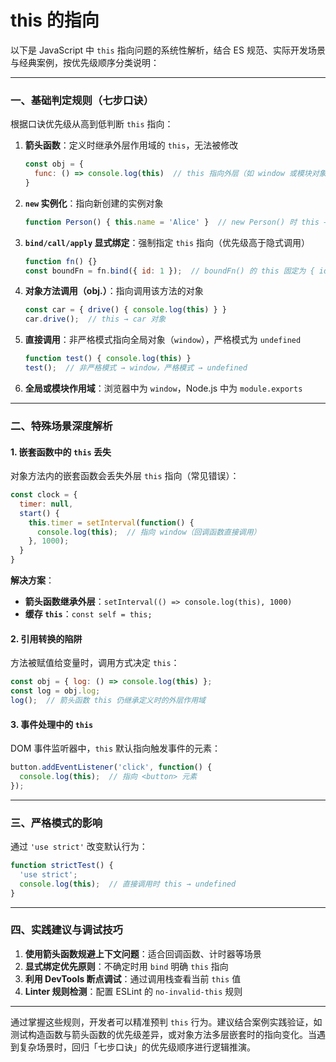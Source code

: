 # this 的指向

以下是 JavaScript 中 `this` 指向问题的系统性解析，结合 ES 规范、实际开发场景与经典案例，按优先级顺序分类说明：

---

### 一、**基础判定规则（七步口诀）**
根据口诀优先级从高到低判断 `this` 指向：
1. **箭头函数**：定义时继承外层作用域的 `this`，无法被修改  
   ```javascript
   const obj = {
     func: () => console.log(this)  // this 指向外层（如 window 或模块对象）
   }
   ```

2. **`new` 实例化**：指向新创建的实例对象  
   ```javascript
   function Person() { this.name = 'Alice' }  // new Person() 时 this → {}
   ```

3. **`bind/call/apply` 显式绑定**：强制指定 `this` 指向（优先级高于隐式调用）  
   ```javascript
   function fn() {}
   const boundFn = fn.bind({ id: 1 });  // boundFn() 的 this 固定为 { id:1 }
   ```

4. **对象方法调用（obj.）**：指向调用该方法的对象  
   ```javascript
   const car = { drive() { console.log(this) } }
   car.drive();  // this → car 对象
   ```

5. **直接调用**：非严格模式指向全局对象（`window`），严格模式为 `undefined`  
   ```javascript
   function test() { console.log(this) }
   test();  // 非严格模式 → window，严格模式 → undefined
   ```

6. **全局或模块作用域**：浏览器中为 `window`，Node.js 中为 `module.exports`

---

### 二、**特殊场景深度解析**
#### 1. **嵌套函数中的 `this` 丢失**  
对象方法内的嵌套函数会丢失外层 `this` 指向（常见错误）：
```javascript
const clock = {
  timer: null,
  start() {
    this.timer = setInterval(function() {
      console.log(this);  // 指向 window（回调函数直接调用）
    }, 1000);
  }
}
```
**解决方案**：  
- **箭头函数继承外层**：`setInterval(() => console.log(this), 1000)`  
- **缓存 `this`**：`const self = this;`

#### 2. **引用转换的陷阱**  
方法被赋值给变量时，调用方式决定 `this`：
```javascript
const obj = { log: () => console.log(this) };
const log = obj.log;
log();  // 箭头函数 this 仍继承定义时的外层作用域
```

#### 3. **事件处理中的 `this`**  
DOM 事件监听器中，`this` 默认指向触发事件的元素：
```javascript
button.addEventListener('click', function() {
  console.log(this);  // 指向 <button> 元素
});
```

---

### 三、**严格模式的影响**  
通过 `'use strict'` 改变默认行为：
```javascript
function strictTest() {
  'use strict';
  console.log(this);  // 直接调用时 this → undefined
}
```

---

### 四、**实践建议与调试技巧**
1. **使用箭头函数规避上下文问题**：适合回调函数、计时器等场景  
2. **显式绑定优先原则**：不确定时用 `bind` 明确 `this` 指向  
3. **利用 DevTools 断点调试**：通过调用栈查看当前 `this` 值  
4. **Linter 规则检测**：配置 ESLint 的 `no-invalid-this` 规则  

---

通过掌握这些规则，开发者可以精准预判 `this` 行为。建议结合案例实践验证，如测试构造函数与箭头函数的优先级差异，或对象方法多层嵌套时的指向变化。当遇到复杂场景时，回归「七步口诀」的优先级顺序进行逻辑推演。